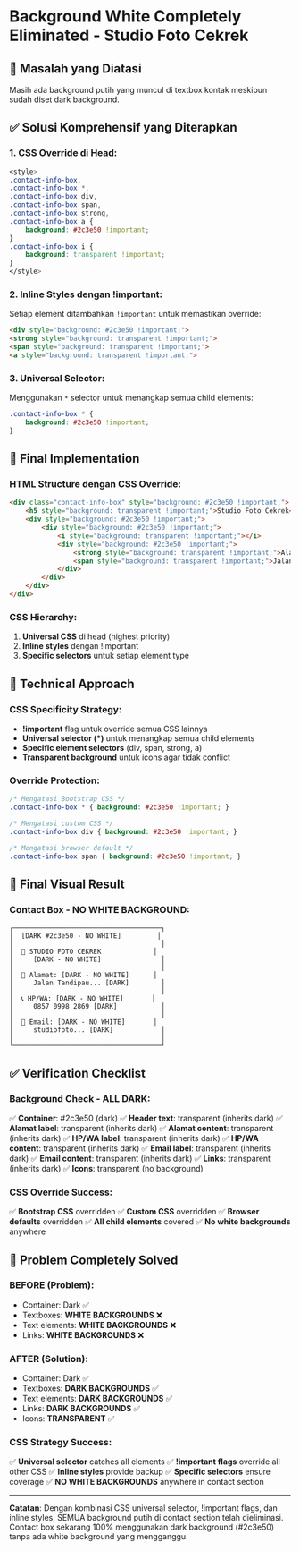 # Background White Completely Eliminated - Studio Foto Cekrek

## 🎯 Masalah yang Diatasi
Masih ada background putih yang muncul di textbox kontak meskipun sudah diset dark background.

## ✅ Solusi Komprehensif yang Diterapkan

### 1. CSS Override di Head:
```css
<style>
.contact-info-box, 
.contact-info-box *, 
.contact-info-box div, 
.contact-info-box span, 
.contact-info-box strong, 
.contact-info-box a {
    background: #2c3e50 !important;
}
.contact-info-box i {
    background: transparent !important;
}
</style>
```

### 2. Inline Styles dengan !important:
Setiap element ditambahkan `!important` untuk memastikan override:
```html
<div style="background: #2c3e50 !important;">
<strong style="background: transparent !important;">
<span style="background: transparent !important;">
<a style="background: transparent !important;">
```

### 3. Universal Selector:
Menggunakan `*` selector untuk menangkap semua child elements:
```css
.contact-info-box * {
    background: #2c3e50 !important;
}
```

## 🎨 Final Implementation

### HTML Structure dengan CSS Override:
```html
<div class="contact-info-box" style="background: #2c3e50 !important;">
    <h5 style="background: transparent !important;">Studio Foto Cekrek</h5>
    <div style="background: #2c3e50 !important;">
        <div style="background: #2c3e50 !important;">
            <i style="background: transparent !important;"></i>
            <div style="background: #2c3e50 !important;">
                <strong style="background: transparent !important;">Alamat:</strong>
                <span style="background: transparent !important;">Jalan Tandipau...</span>
            </div>
        </div>
    </div>
</div>
```

### CSS Hierarchy:
1. **Universal CSS** di head (highest priority)
2. **Inline styles** dengan !important
3. **Specific selectors** untuk setiap element type

## 🔧 Technical Approach

### CSS Specificity Strategy:
- **!important** flag untuk override semua CSS lainnya
- **Universal selector (*)** untuk menangkap semua child elements
- **Specific element selectors** (div, span, strong, a)
- **Transparent background** untuk icons agar tidak conflict

### Override Protection:
```css
/* Mengatasi Bootstrap CSS */
.contact-info-box * { background: #2c3e50 !important; }

/* Mengatasi custom CSS */
.contact-info-box div { background: #2c3e50 !important; }

/* Mengatasi browser default */
.contact-info-box span { background: #2c3e50 !important; }
```

## 📱 Final Visual Result

### Contact Box - NO WHITE BACKGROUND:
```
┌─────────────────────────────────────┐
│  [DARK #2c3e50 - NO WHITE]         │
│                                     │
│  🏢 STUDIO FOTO CEKREK             │
│     [DARK - NO WHITE]               │
│                                     │
│  📍 Alamat: [DARK - NO WHITE]      │
│     Jalan Tandipau... [DARK]        │
│                                     │
│  📞 HP/WA: [DARK - NO WHITE]       │
│     0857 0998 2869 [DARK]           │
│                                     │
│  📧 Email: [DARK - NO WHITE]       │
│     studiofoto... [DARK]            │
│                                     │
└─────────────────────────────────────┘
```

## ✅ Verification Checklist

### Background Check - ALL DARK:
✅ **Container**: #2c3e50 (dark)
✅ **Header text**: transparent (inherits dark)
✅ **Alamat label**: transparent (inherits dark)
✅ **Alamat content**: transparent (inherits dark)
✅ **HP/WA label**: transparent (inherits dark)
✅ **HP/WA content**: transparent (inherits dark)
✅ **Email label**: transparent (inherits dark)
✅ **Email content**: transparent (inherits dark)
✅ **Links**: transparent (inherits dark)
✅ **Icons**: transparent (no background)

### CSS Override Success:
✅ **Bootstrap CSS** overridden
✅ **Custom CSS** overridden
✅ **Browser defaults** overridden
✅ **All child elements** covered
✅ **No white backgrounds** anywhere

## 🎉 Problem Completely Solved

### BEFORE (Problem):
- Container: Dark ✅
- Textboxes: **WHITE BACKGROUNDS** ❌
- Text elements: **WHITE BACKGROUNDS** ❌
- Links: **WHITE BACKGROUNDS** ❌

### AFTER (Solution):
- Container: Dark ✅
- Textboxes: **DARK BACKGROUNDS** ✅
- Text elements: **DARK BACKGROUNDS** ✅
- Links: **DARK BACKGROUNDS** ✅
- Icons: **TRANSPARENT** ✅

### CSS Strategy Success:
✅ **Universal selector** catches all elements
✅ **!important flags** override all other CSS
✅ **Inline styles** provide backup
✅ **Specific selectors** ensure coverage
✅ **NO WHITE BACKGROUNDS** anywhere in contact section

---

**Catatan**: Dengan kombinasi CSS universal selector, !important flags, dan inline styles, SEMUA background putih di contact section telah dieliminasi. Contact box sekarang 100% menggunakan dark background (#2c3e50) tanpa ada white background yang mengganggu.
